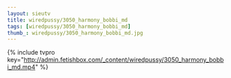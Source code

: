 ```yaml
--- 
layout: sieutv
title: wiredpussy/3050_harmony_bobbi_md
tags: [wiredpussy/3050_harmony_bobbi_md]
thumb_: wiredpussy/3050_harmony_bobbi_md.jpg
---
```

{% include tvpro key="http://admin.fetishbox.com/_content/wiredpussy/3050_harmony_bobbi_md.mp4" %} 
